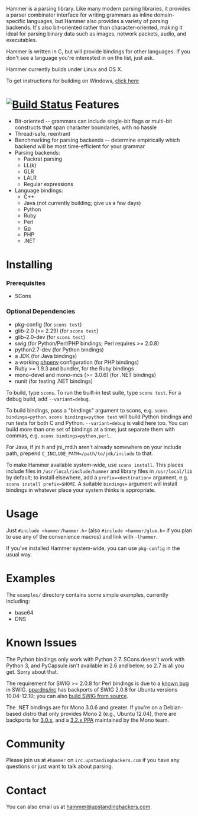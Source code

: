 Hammer is a parsing library. Like many modern parsing libraries, it provides a parser combinator interface for writing grammars as inline domain-specific languages, but Hammer also provides a variety of parsing backends. It's also bit-oriented rather than character-oriented, making it ideal for parsing binary data such as images, network packets, audio, and executables.

Hammer is written in C, but will provide bindings for other languages. If you don't see a language you're interested in on the list, just ask.

Hammer currently builds under Linux and OS X.  

To get instructions for building on Windows, [click here](WINDOWS.md)

[![Build Status](https://travis-ci.org/UpstandingHackers/hammer.png)](https://travis-ci.org/UpstandingHackers/hammer)
Features
========
* Bit-oriented -- grammars can include single-bit flags or multi-bit constructs that span character boundaries, with no hassle
* Thread-safe, reentrant
* Benchmarking for parsing backends -- determine empirically which backend will be most time-efficient for your grammar
* Parsing backends:
  * Packrat parsing
  * LL(k) 
  * GLR 
  * LALR
  * Regular expressions 
* Language bindings: 
  * C++
  * Java (not currently building; give us a few days)
  * Python
  * Ruby
  * Perl
  * [Go](https://github.com/prevoty/hammer)
  * PHP
  * .NET 

Installing
==========
### Prerequisites
* SCons

### Optional Dependencies
* pkg-config (for `scons test`)
* glib-2.0 (>= 2.29) (for `scons test`)
* glib-2.0-dev (for `scons test`)
* swig (for Python/Perl/PHP bindings; Perl requires >= 2.0.8)
* python2.7-dev (for Python bindings)
* a JDK (for Java bindings)
* a working [phpenv](https://github.com/CHH/phpenv) configuration (for PHP bindings)
* Ruby >= 1.9.3 and bundler, for the Ruby bindings
* mono-devel and mono-mcs (>= 3.0.6) (for .NET bindings)
* nunit (for testing .NET bindings)

To build, type `scons`. To run the built-in test suite, type `scons test`. For a debug build, add `--variant=debug`.

To build bindings, pass a "bindings" argument to scons, e.g. `scons bindings=python`. `scons bindings=python test` will build Python bindings and run tests for both C and Python. `--variant=debug` is valid here too. You can build more than one set of bindings at a time; just separate them with commas, e.g. `scons bindings=python,perl`.

For Java, if jni.h and jni_md.h aren't already somewhere on your include path, prepend
`C_INCLUDE_PATH=/path/to/jdk/include` to that.

To make Hammer available system-wide, use `scons install`. This places include files in `/usr/local/include/hammer` 
and library files in `/usr/local/lib` by default; to install elsewhere, add a `prefix=<destination>` argument, e.g. 
`scons install prefix=$HOME`. A suitable `bindings=` argument will install bindings in whatever place your system thinks is appropriate.

Usage
=====
Just `#include <hammer/hammer.h>` (also `#include <hammer/glue.h>` if you plan to use any of the convenience macros) and link with `-lhammer`.

If you've installed Hammer system-wide, you can use `pkg-config` in the usual way.

Examples
========
The `examples/` directory contains some simple examples, currently including:
* base64
* DNS

Known Issues
============
The Python bindings only work with Python 2.7. SCons doesn't work with Python 3, and PyCapsule isn't available in 2.6 and below, so 2.7 is all you get. Sorry about that.

The requirement for SWIG >= 2.0.8 for Perl bindings is due to a [known bug](http://sourceforge.net/p/swig/patches/324/) in SWIG. [ppa:dns/irc](https://launchpad.net/~dns/+archive/irc) has backports of SWIG 2.0.8 for Ubuntu versions 10.04-12.10; you can also [build SWIG from source](http://www.swig.org/download.html).

The .NET bindings are for Mono 3.0.6 and greater. If you're on a Debian-based distro that only provides Mono 2 (e.g., Ubuntu 12.04), there are backports for [3.0.x](http://www.meebey.net/posts/mono_3.0_preview_debian_ubuntu_packages/), and a [3.2.x PPA](https://launchpad.net/~directhex/+archive/monoxide) maintained by the Mono team.

Community
=========
Please join us at `#hammer` on `irc.upstandinghackers.com` if you have any questions or just want to talk about parsing.

Contact
=======
You can also email us at <hammer@upstandinghackers.com>.
